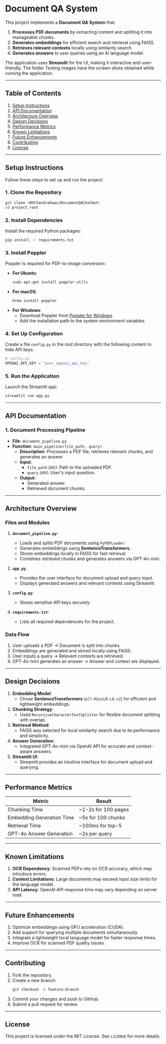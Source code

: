 # **Document QA System**

This project implements a **Document QA System** that:
1. **Processes PDF documents** by extracting content and splitting it into manageable chunks.
2. **Generates embeddings** for efficient search and retrieval using FAISS.
3. **Retrieves relevant contexts** locally using similarity search.
4. **Generates answers** to user queries using an AI language model.

The application uses **Streamlit** for the UI, making it interactive and user-friendly.
The folder Testing images have the screen-shots obtained while running the application.

---

## **Table of Contents**
1. [Setup Instructions](#setup-instructions)
2. [API Documentation](#api-documentation)
3. [Architecture Overview](#architecture-overview)
4. [Design Decisions](#design-decisions)
5. [Performance Metrics](#performance-metrics)
6. [Known Limitations](#known-limitations)
7. [Future Enhancements](#future-enhancements)
8. [Contributing](#contributing)
9. [License](#license)

---

## **Setup Instructions**

Follow these steps to set up and run the project:

### **1. Clone the Repository**
```bash
git clone <BVChandrahaas/DocumentQAChatbot>
cd project_root
```

### **2. Install Dependencies**
Install the required Python packages:
```bash
pip install -r requirements.txt
```

### **3. Install Poppler**
Poppler is required for PDF-to-image conversion:
- **For Ubuntu**:
   ```bash
   sudo apt-get install poppler-utils
   ```
- **For macOS**:
   ```bash
   brew install poppler
   ```
- **For Windows**:
   - Download Poppler from [Poppler for Windows](https://blog.alivate.com.au/poppler-windows/).
   - Add the installation path to the system environment variables.

### **4. Set Up Configuration**
Create a file `config.py` in the root directory with the following content to hide API keys:
```python
# config.py
OPENAI_API_KEY = "your_openai_api_key"
```

### **5. Run the Application**
Launch the Streamlit app:
```bash
streamlit run app.py
```

---

## **API Documentation**

### **1. Document Processing Pipeline**
- **File**: `document_pipeline.py`
- **Function**: `main_pipeline(file_path, query)`
   - **Description**: Processes a PDF file, retrieves relevant chunks, and generates an answer.
   - **Input**:
     - `file_path` *(str)*: Path to the uploaded PDF.
     - `query` *(str)*: User's input question.
   - **Output**:
     - Generated answer.
     - Retrieved document chunks.

---

## **Architecture Overview**

### **Files and Modules**
1. **`document_pipeline.py`**:
   - Loads and splits PDF documents using `PyPDFLoader`.
   - Generates embeddings using **SentenceTransformers**.
   - Stores embeddings locally in FAISS for fast retrieval.
   - Combines retrieved chunks and generates answers via GPT-4o-mini.

2. **`app.py`**:
   - Provides the user interface for document upload and query input.
   - Displays generated answers and relevant contexts using Streamlit.

3. **`config.py`**:
   - Stores sensitive API keys securely.

4. **`requirements.txt`**:
   - Lists all required dependencies for the project.

### **Data Flow**
1. User uploads a PDF → Document is split into chunks.
2. Embeddings are generated and stored locally using FAISS.
3. User inputs a query → Relevant contexts are retrieved.
4. GPT-4o-mini generates an answer → Answer and context are displayed.

---

## **Design Decisions**

1. **Embedding Model**:
   - Chose **SentenceTransformers** (`all-MiniLM-L6-v2`) for efficient and lightweight embeddings.
2. **Chunking Strategy**:
   - Used `RecursiveCharacterTextSplitter` for flexible document splitting with overlap.
3. **Retrieval Method**:
   - FAISS was selected for local similarity search due to its performance and simplicity.
4. **Answer Generation**:
   - Integrated GPT-4o-mini via OpenAI API for accurate and context-aware answers.
5. **Streamlit UI**:
   - Streamlit provides an intuitive interface for document upload and querying.

---

## **Performance Metrics**

| Metric                     | Result                |
|----------------------------|-----------------------|
| Chunking Time              | ~1-2s for 100 pages   |
| Embedding Generation Time  | ~5s for 100 chunks    |
| Retrieval Time             | ~100ms for top-5      |
| GPT-4o Answer Generation   | ~2s per query         |

---

## **Known Limitations**
1. **OCR Dependency**: Scanned PDFs rely on OCR accuracy, which may introduce errors.
2. **Context Limitations**: Large documents may exceed input size limits for the language model.
3. **API Latency**: OpenAI API response time may vary depending on server load.

---

## **Future Enhancements**
1. Optimize embeddings using GPU acceleration (CUDA).
2. Add support for querying multiple documents simultaneously.
3. Integrate a lightweight local language model for faster response times.
4. Improve OCR for scanned PDF quality issues.

---

## **Contributing**

1. Fork the repository.
2. Create a new branch:
   ```bash
   git checkout -b feature-branch
   ```
3. Commit your changes and push to GitHub.
4. Submit a pull request for review.

---

## **License**
This project is licensed under the MIT License. See `LICENSE` for more details.
